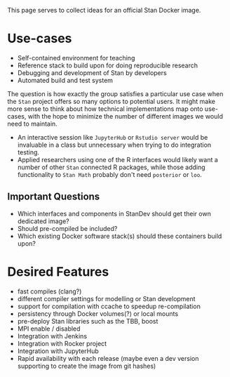 This page serves to collect ideas for an official Stan Docker image. 

# Use-cases
- Self-contained environment for teaching
- Reference stack to build upon for doing reproducible research
- Debugging and development of Stan by developers
- Automated build and test system

The question is how exactly the group satisfies a particular use case when the `Stan` project offers so many options to potential users. It might make more sense to think about how technical implementations map onto use-cases, with the hope to minimize the number of different images we would need to maintain.

- An interactive session like `JupyterHub` or `Rstudio server` would be invaluable in a class but unnecessary when trying to do integration testing.
- Applied researchers using one of the R interfaces would likely want a number of other `Stan` connected R packages, while those adding functionality to `Stan Math` probably don't need `posterior` or `loo`.

## Important Questions
- Which interfaces and components in StanDev should get their own dedicated image?
- Should pre-compiled be included?
- Which existing Docker software stack(s) should these containers build upon?

# Desired Features
- fast compiles (clang?)
- different compiler settings for modelling or Stan development
- support for compilation with ccache to speedup re-compilation 
- persistency through Docker volumes(?) or local mounts
- pre-deploy Stan libraries such as the TBB, boost
- MPI enable / disabled
- Integration with Jenkins
- Integration with Rocker project
- Integration with JupyterHub
- Rapid availability with each release (maybe even a dev version supporting to create the image from git hashes)
